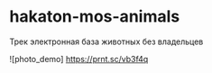 # hakaton-mos-animals
Трек электронная база животных без владельцев


![photo_demo] https://prnt.sc/vb3f4q
